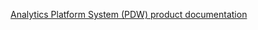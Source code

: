   [Analytics Platform System (PDW) product documentation](https://www.microsoft.com/download/details.aspx?id=51610)  
